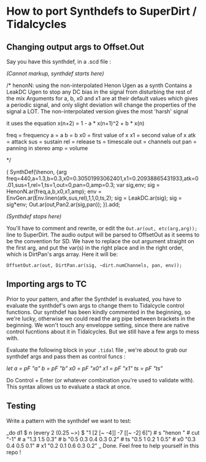 # How to port Synthdefs to SuperDirt / Tidalcycles

## Changing output args to Offset.Out 

Say you have this synthdef, in a .scd file :

_(Cannot markup, synthdef starts here)_

/*
henonN: using the non-interpolated Henon Ugen as a synth
Contains a LeakDC Ugen to stop any DC bias in the signal from disturbing the rest of the mix
Arguments for a, b, x0 and x1 are at their default values which gives a periodic signal, and only slight deviation will change the properties of the signal a LOT.
The non-interpolated version gives the most 'harsh' signal

it uses the equation x(n+2) = 1 - a * x(n+1)^2 + b * x(n)

freq = frequency
a = a
b = b
x0 = first value of x
x1 = second value of x
atk = attack
sus = sustain
rel = release
ts = timescale
out = channels out
pan = panning in stereo
amp = volume

*/

(
SynthDef(\henon,
	{arg freq=440,a=1.3,b=0.3,x0=0.30501993062401,x1=0.20938865431933,atk=0.01,sus=1,rel=1,ts=1,out=0,pan=0,amp=0.3;
		var sig,env;
		sig = HenonN.ar(freq,a,b,x0,x1,amp);
		env = EnvGen.ar(Env.linen(atk,sus,rel),1,1,0,ts,2);
		sig = LeakDC.ar(sig);
		sig = sig*env;
		Out.ar(out,Pan2.ar(sig,pan));
}).add;

_(Synthdef stops here)_


You'll have to comment and rewrite, or edit the `Out.ar(out, etc(arg,arg));` line to SuperDirt. 
The audio output will be parsed to OffsetOut as it seems to be the convention for SD.
We have to replace the out argument straight on the first arg, and put the var(s) in the right place and in the right order, which is DirtPan's args array. Here it will be:

` OffsetOut.ar(out, DirtPan.ar(sig, ~dirt.numChannels, pan, env)); `

## Importing args to TC

Prior to your pattern, and after the Synthdef is evaluated, you have to evaluate the synthdef's own args to change them to Tidalcycle control functions. 
Our synthdef has been kindly commented in the beginning, so we're lucky, otherwise we could read the arg pipe between brackets in the beginning. 
We won't touch any enveloppe setting, since there are native control fucntions about it in Tidalcycles. But we still have a few args to mess with.

Evaluate the following block in your `.tidal` file , we're about to grab our synthdef args and pass them as control funcs :


_let
  a = pF "a"
  b = pF "b"
  x0 = pF "x0"
  x1 = pF "x1"
  ts = pF "ts"_
  
  Do Control + Enter (or whatever combination you're used to validate with). This syntax allows us to evaluate a stack at once.
  
  ## Testing
  
  Write a pattern with the synthdef we want to test:
  
  _do
   d1 $ 
      n (every 2 (0.25 ~>) $ "1 [2 [~ -4]] -7 [[~ -2] 6]") #
      s "henon "
      # cut "-1"
      # a "1.3 1.5 0.3"
      # b "0.5 0.3 0.4 0.3 0.2"
      # ts "0.5 1 0.2 1 0.5"
      # x0 "0.3 0.4 0.5 0.1"
      # x1 "0.2 0.1 0.6 0.3 0.2"
_
Done. 
Feel free to help yourself in this repo !
